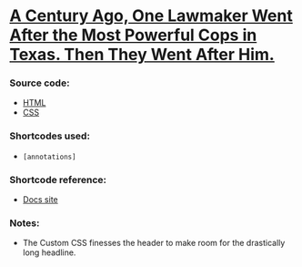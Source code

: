 # [A Century Ago, One Lawmaker Went After the Most Powerful Cops in Texas. Then They Went After Him.](https://www.motherjones.com/crime-justice/2020/07/a-century-ago-one-lawmaker-went-after-the-most-powerful-cops-in-texas-then-they-went-after-him/)


### Source code:
- [HTML](post-body.html)
- [CSS](custom-css.css)

### Shortcodes used:
- `[annotations]`

### Shortcode reference:
- [Docs site](https://docs.motherjones.com/2019/06/27/shortcodes/)

### Notes:
- The Custom CSS finesses the header to make room for the drastically long headline.